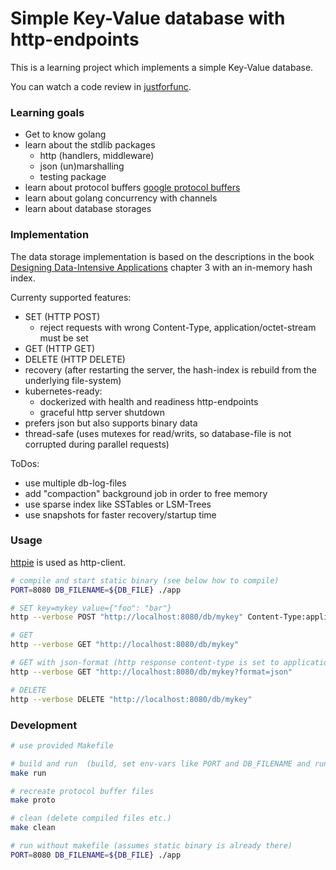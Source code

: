 # Simple Key-Value database with http-endpoints


This is a learning project which implements a simple Key-Value database.

You can watch a code review in [justforfunc](https://www.youtube.com/watch?v=ifBUfIb7kdo).


### Learning goals

* Get to know golang
* learn about the stdlib packages
  * http (handlers, middleware)
  * json (un)marshalling
  * testing package
* learn about protocol buffers [google protocol buffers](https://developers.google.com/protocol-buffers/)
* learn about golang concurrency with channels
* learn about database storages


### Implementation

The data storage implementation is based on the descriptions in the book
[Designing Data-Intensive Applications](https://dataintensive.net) chapter 3
with an in-memory hash index.

Currenty supported features:

* SET (HTTP POST)
  * reject requests with wrong Content-Type, application/octet-stream must be set
* GET (HTTP GET)
* DELETE (HTTP DELETE)
* recovery (after restarting the server, the hash-index is rebuild from the underlying file-system)
* kubernetes-ready:
  * dockerized with health and readiness http-endpoints
  * graceful http server shutdown
* prefers json but also supports binary data
* thread-safe (uses mutexes for read/writs, so database-file is not corrupted during parallel requests)


ToDos:

* use multiple db-log-files
* add "compaction" background job in order to free memory
* use sparse index like SSTables or LSM-Trees
* use snapshots for faster recovery/startup time


### Usage

[httpie](https://httpie.org/) is used as http-client.

```bash
# compile and start static binary (see below how to compile)
PORT=8080 DB_FILENAME=${DB_FILE} ./app

# SET key=mykey value={"foo": "bar"}
http --verbose POST "http://localhost:8080/db/mykey" Content-Type:application/octet-stream foo=bar

# GET
http --verbose GET "http://localhost:8080/db/mykey"

# GET with json-format (http response content-type is set to application/json), use only if you know you stored json!
http --verbose GET "http://localhost:8080/db/mykey?format=json"

# DELETE
http --verbose DELETE "http://localhost:8080/db/mykey"
```


### Development

```bash
# use provided Makefile

# build and run  (build, set env-vars like PORT and DB_FILENAME and runs the server)
make run

# recreate protocol buffer files
make proto

# clean (delete compiled files etc.)
make clean

# run without makefile (assumes static binary is already there)
PORT=8080 DB_FILENAME=${DB_FILE} ./app
```

